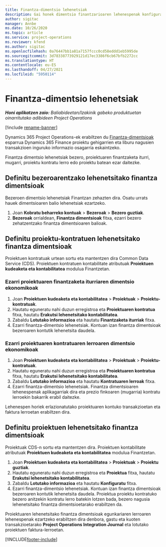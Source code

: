```yaml
---
title: Finantza-dimentsio lehenetsiak
description: Gai honek dimentsio finantzarioaren lehenespenak konfiguratzeko moduari buruzko informazioa eskaintzen du.
author: sigitac
manager: Annbe
ms.date: 10/26/2020
ms.topic: article
ms.service: project-operations
ms.reviewer: kfend
ms.author: sigitac
ms.openlocfilehash: 0a76447bb1a81a7157fccc0cd58eddd1eb5995de
ms.sourcegitcommit: 3d78338773929121d17ec3386f6cb67bfb2272cc
ms.translationtype: HT
ms.contentlocale: eu-ES
ms.lasthandoff: 04/27/2021
ms.locfileid: "5950114"
---
```

# <a name="financial-dimension-defaults"></a>Finantza-dimentsio lehenetsiak

_**Honi aplikatzen zaio:** Baliabideetan/Izakinik gabeko produktuetan oinarritutako adibideen Project Operations_

[!include [rename-banner](~/includes/cc-data-platform-banner.md)]

Dynamics 365 Project Operations-ek erabiltzen du [Finantza-dimentsioak](/dynamics365/finance/general-ledger/financial-dimensions) esparrua Dynamics 365 Finance proiektu gehigarrien eta liburu nagusien transakzioen inguruko informazio osagarria eskaintzeko.

Finantza dimentsio lehenetsiak bezero, proiektuaren finantzaketa iturri, mugarri, proiektu kontratu lerro edo proiektu batean ezar daitezke.

## <a name="define-default-financial-dimensions-for-a-customer"></a>Definitu bezeroarentzako lehenetsitako finantza dimentsioak

Bezeroen dimentsio lehenetsiak Finantzan zehazten dira. Osatu urrats hauek dimentsioaren balio lehenetsiak ezartzeko.

1. Joan **Kobratu beharreko kontuak** > **Bezeroak** > **Bezero guztiak**.
2. **Bezeroak** orrialdean, **Finantza dimentsioak** fitxa, ezarri bezero zehatzentzako finantza dimentsioaren balioak.

## <a name="define-default-financial-dimensions-for-project-contracts"></a>Definitu proiektu-kontratuen lehenetsitako finantza dimentsioak

Proiektuen kontratuak urtean sortu eta mantentzen dira Common Data Service (CDS). Proiektuen kontratuen kontabilitate atributuak **Proiektuen kudeaketa eta kontabilitatea** modulua Finantzetan.

### <a name="set-financial-dimensions-for-a-project-funding-source"></a>Ezarri proiektuaren finantzaketa iturriaren dimentsio ekonomikoak

1. Joan **Proiektuen kudeaketa eta kontabilitatea** > **Proiektuak** > **Proiektu-kontratuak**.
2. Hautatu eguneratu nahi duzun erregistroa eta **Proiektuaren kontratua** fitxa, hautatu **Erakutsi lehenetsitako kontabilitatea**.
3. Zabaldu **Lotutako informazioa** eta hautatu **Finantzaketa iturriak** fitxa.
4. Ezarri finantza-dimentsio lehenetsiak. Kontuan izan finantza dimentsioak bezeroaren kontutik lehenetsita daudela.

### <a name="set-financial-dimensions-for-a-project-contract-line"></a>Ezarri proiektuaren kontratuaren lerroaren dimentsio ekonomikoak

1. Joan **Proiektuen kudeaketa eta kontabilitatea** > **Proiektuak** > **Proiektu-kontratuak**.
2. Hautatu eguneratu nahi duzun erregistroa eta **Proiektuaren kontratua** fitxa, hautatu **Erakutsi lehenetsitako kontabilitatea**.
3. Zabaldu **Lotutako informazioa** eta hautatu **Kontratuaren lerroak** fitxa.
4. Ezarri finantza-dimentsio lehenetsiak. Finantza dimentsioaren lehenespenak aplikagarriak dira eta prezio finkoaren (mugarria) kontratu lerroekin bakarrik erabil daitezke.

Lehenespen horiek erlazionatutako proiektuaren kontuko transakzioetan eta faktura lerroetan erabiltzen dira.

## <a name="define-default-financial-dimensions-for-projects"></a>Definitu proiektuen lehenetsitako finantza dimentsioak

Proiektuak CDS-n sortu eta mantentzen dira. Proiektuen kontabilitate atributuak **Proiektuen kudeaketa eta kontabilitatea** modulua Finantzetan.

1. Joan **Proiektuen kudeaketa eta kontabilitatea** > **Proiektuak** > **Proiektu guztiak**.
2. Hautatu eguneratu nahi duzun erregistroa eta **Proiektua** fitxa, hautatu **Erakutsi lehenetsitako kontabilitatea**.
3. Zabaldu **Lotutako informazioa** eta hautatu **Konfiguratu** fitxa.
4. Ezarri finantza-dimentsio lehenetsiak. Kontuan izan finantza dimentsioak bezeroaren kontutik lehenetsita daudela. Proiektua proiektu kontratuko bezero anitzekin kontratu lerro batekin lotzen bada, bezero nagusia lehenetsitako finantza dimentsioetarako erabiltzen da.

Proiektuaren lehenetsitako finantza dimentsioak egunkariaren lerroaren lehenespenak ezartzeko erabiltzen dira denbora, gastu eta kuoten transakzioetarako **Project Operations Integration Journal** eta lotutako proiektuen faktura-lerroetan.


[!INCLUDE[footer-include](../includes/footer-banner.md)]